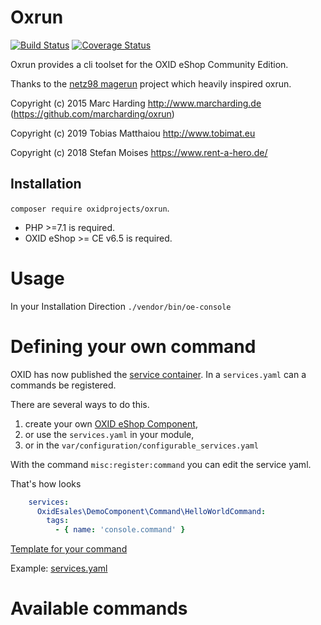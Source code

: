 # Oxrun

[![Build Status](https://travis-ci.org/OXIDprojects/oxrun.svg?branch=master)](https://travis-ci.org/OXIDprojects/oxrun)
[![Coverage Status](https://coveralls.io/repos/github/OXIDprojects/oxrun/badge.svg?branch=master)](https://coveralls.io/github/OXIDprojects/oxrun?branch=master)

Oxrun provides a cli toolset for the OXID eShop Community Edition.

Thanks to the [netz98 magerun](https://github.com/netz98/n98-magerun) project which heavily inspired oxrun.

Copyright (c) 2015 Marc Harding http://www.marcharding.de (https://github.com/marcharding/oxrun)

Copyright (c) 2019 Tobias Matthaiou http://www.tobimat.eu

Copyright (c) 2018 Stefan Moises https://www.rent-a-hero.de/

## Installation

`composer require oxidprojects/oxrun`.

- PHP >=7.1 is required.
- OXID eShop >= CE v6.5 is required.

# Usage

In your Installation Direction `./vendor/bin/oe-console`

# Defining your own command

OXID has now published the [service container](https://docs.oxid-esales.com/developer/en/6.2/development/tell_me_about/service_container.html).
In a `services.yaml` can a commands be registered.

There are several ways to do this.

1. create your own [OXID eShop Component](https://docs.oxid-esales.com/developer/en/6.2/development/modules_components_themes/component.html),
1. or use the `services.yaml` in your module,
1. or in the `var/configuration/configurable_services.yaml`

With the command `misc:register:command` you can edit the service yaml.

That's how looks

```yaml
    services:
      OxidEsales\DemoComponent\Command\HelloWorldCommand:
        tags:
          - { name: 'console.command' }
```

[Template for your command](example/HelloWorldCommand.php)

Example: [services.yaml](services.yaml)

Available commands
==================
